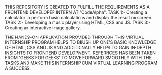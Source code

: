 THIS REPOSITORY IS CREATED TO FULFILL THE REQUIREMENTS AS A FRONTEND DEVELOPER INTERN AT "CodeAlpha".
TASK 1:-
  Creating a calculator to perform basic calculations and display the result on screen.
TASK 2:-
  Developing a music player using HTML, CSS and JS.
TASK 3:-
  Creating an interactive image gallery.


THE HANDS-ON APPLICATION PROVIDED THROUGH THIS VIRTUAL INTERNSHIP PROGRAM HELPS TO BRUSH UP ONE'S BASIC KNOWLEDGE OF HTML, CSS AND JS AND 
ADDITIONALLY HELPS TO GAIN IN-DEPTH INSIGHTS TO FRONTEND DEVELOPMENT.
REFERNCES HAS BEEN TAKEN FROM 'GEEKS FOR GEEKS' TO MOVE FORWARD SMOOTHLY WITH THE TASKS AND MAKE THIS INTERNSHIP CUM VIRTUAL LEARNING PROGRAM A SUCCESS.
